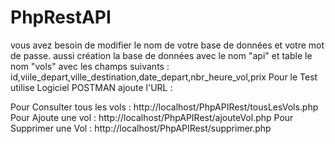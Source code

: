 # PhpRestAPI
 
vous avez besoin de modifier le nom de votre base de données et votre mot de passe. aussi création la base de données avec le nom "api" et table le nom "vols" avec les champs suivants : id,viile_depart,ville_destination,date_depart,nbr_heure_vol,prix
Pour le Test utilise Logiciel POSTMAN ajoute l'URL :

Pour Consulter tous les vols : http://localhost/PhpAPIRest/tousLesVols.php
Pour Ajoute une vol : http://localhost/PhpAPIRest/ajouteVol.php
Pour Supprimer une Vol : http://localhost/PhpAPIRest/supprimer.php
